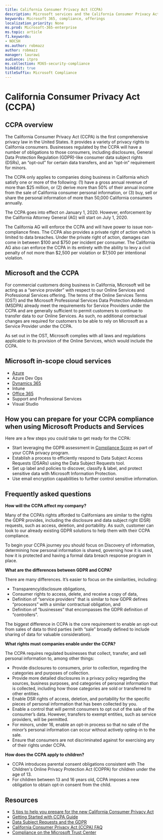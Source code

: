 ```yaml
---
title: California Consumer Privacy Act (CCPA)
description: Microsoft services and the California Consumer Privacy Act (CCPA).
keywords: Microsoft 365, compliance, offerings
localization_priority: None
ms.prod: Microsoft-365-enterprise
ms.topic: article
f1.keywords:
- NOCSH
ms.author: robmazz
author: robmazz
manager: laurawi
audience: itpro
ms.collection: M365-security-compliance
hideEdit: true
titleSuffix: Microsoft Compliance
---
```


# California Consumer Privacy Act (CCPA)

## CCPA overview

The California Consumer Privacy Act (CCPA) is the first comprehensive privacy law in the United States. It provides a variety of privacy rights to California consumers.  Businesses regulated by the CCPA will have a number of obligations to those consumers, including disclosures, General Data Protection Regulation (GDPR)-like consumer data subject rights (DSRs), an “opt-out” for certain data transfers, and an “opt-in” requirement for minors.

The CCPA only applies to companies doing business in California which satisfy one or more of the following: (1) have a gross annual revenue of more than $25 million, or (2) derive more than 50% of their annual income from the sale of California consumer personal information, or (3) buy, sell or share the personal information of more than 50,000 California consumers annually.

The CCPA goes into effect on January 1, 2020. However, enforcement by the California Attorney General (AG) will start on July 1, 2020.

The California AG will enforce the CCPA and will have power to issue non-compliance fines. The CCPA also provides a private right of action which is limited to data breaches. Under the private right of action, damages can come in between $100 and $750 per incident per consumer. The California AG also can enforce the CCPA in its entirety with the ability to levy a civil penalty of not more than $2,500 per violation or $7,500 per intentional violation.

## Microsoft and the CCPA

For commercial customers doing business in California, Microsoft will be acting as a “service provider” with respect to our Online Services and Professional Services offering.  The terms of the Online Services Terms (OST) and the Microsoft Professional Services Data Protection Addendum (MSDPA) already meet the requirements for Service Providers under the CCPA and are generally sufficient to permit customers to continue to transfer data to our Online Services. As such, no additional contractual changes are required for customers to be able to rely on Microsoft as a Service Provider under the CCPA.

As set out in the OST, Microsoft complies with all laws and regulations applicable to its provision of the Online Services, which would include the CCPA.  

## Microsoft in-scope cloud services

- [Azure](https://aka.ms/AzureCompliance)
- Azure Dev Ops
- [Dynamics 365](https://aka.ms/d365-compliance-list)
- Intune
- [Office 365](https://aka.ms/o365-compliance-framework)
- Support and Professional Services
- Visual Studio

## How you can prepare for your CCPA compliance when using Microsoft Products and Services

Here are a few steps you could take to get ready for the CCPA:

- Start leveraging the GDPR assessment in [Compliance Score](compliance-score.md) as part of your CCPA privacy program.
- Establish a process to efficiently respond to Data Subject Access Requests (DSARs) using the Data Subject Requests tool.
- Set up label and policies to discover, classify & label, and protect sensitive data with Microsoft Information Protection.
- Use email encryption capabilities to further control sensitive information.

## Frequently asked questions

**How will the CCPA affect my company?**

Many of the CCPA’s rights afforded to Californians are similar to the rights the GDPR provides, including the disclosure and data subject right (DSR) requests, such as access, deletion, and portability. As such, customer can look to our already existing GDPR solutions to help them with their CCPA compliance.

To begin your CCPA journey you should focus on Discovery of information, determining how personal information is shared, governing how it is used, how it is protected and having a formal data breach response program in place.

**What are the differences between GDPR and CCPA?**

There are many differences. It’s easier to focus on the similarities, including:

- Transparency/disclosure obligations,
- Consumer rights to access, delete, and receive a copy of data,
- Definition of “service providers” that is similar to how GDPR defines “processors” with a similar contractual obligation, and
- Definition of “businesses” that encompasses the GDPR definition of “controllers".

The biggest difference in CCPA is the core requirement to enable an opt-out from sales of data to third parties (with “sale” broadly defined to include sharing of data for valuable consideration).

**What rights must companies enable under the CCPA?**

The CCPA requires regulated businesses that collect, transfer, and sell personal information to, among other things:

- Provide disclosures to consumers, prior to collection, regarding the categories and purposes of collection.
- Provide more detailed disclosures in a privacy policy regarding the sources, business purposes, and categories of personal information that is collected, including how those categories are sold or transferred to other entities.
- Enable DSR rights of access, deletion, and portability for the specific pieces of personal information that has been collected by you.
- Enable a control that will permit consumers to opt out of the sale of the consumer’s data. However, transfers to exempt entities, such as service providers, will be permitted.
- For minors, under 16, enable an opt-in process so that no sale of the minor’s personal information can occur without actively opting-in to the sale.
- Ensure that consumers are not discriminated against for exercising any of their rights under CCPA.

**How does the CCPA apply to children?**

- CCPA introduces parental consent obligations consistent with The Children's Online Privacy Protection Act (COPPA) for children under the age of 13.
- For children between 13 and 16 years old, CCPA imposes a new obligation to obtain opt-in consent from the child.

## Resources

- [5 tips to help you prepare for the new California Consumer Privacy Act](https://aka.ms/M365ComplianceBlog_RSA)
- [Getting Started with CCPA Guide](https://info.microsoft.com/ww-landing-Five-tips-to-help-you-prepare-for-the-California-Consumer-Privacy-Act.html)
- [Data Subject Requests and the GDPR](gdpr-data-subject-requests.md)
- [California Consumer Privacy Act (CCPA) FAQ](ccpa-faq.md)
- [Compliance on the Microsoft Trust Center](https://www.microsoft.com/trust-center/compliance/compliance-overview)
